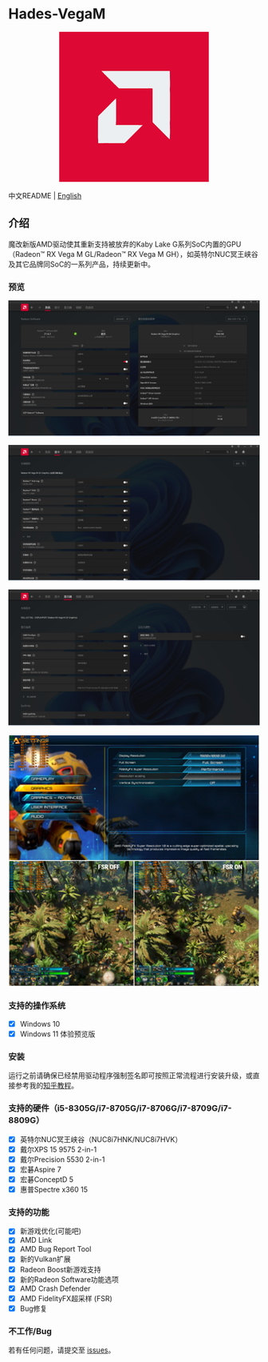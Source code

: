 # Hades-VegaM

<p align="center">
    <img src="Screenshots/vegam.png"/>
</p>

中文README | [English](./README.md)

## 介绍

魔改新版AMD驱动使其重新支持被放弃的Kaby Lake G系列SoC内置的GPU（Radeon™ RX Vega M GL/Radeon™ RX Vega M GH），如英特尔NUC冥王峡谷及其它品牌同SoC的一系列产品，持续更新中。

### 预览

![system](Screenshots/system_cn.png)

![graphics](Screenshots/graphics_cn.png)

![display](Screenshots/display_cn.png)

![fsr](Screenshots/fsr.png)

### 支持的操作系统

* [x] Windows 10
* [x] Windows 11 体验预览版

### 安装

运行之前请确保已经禁用驱动程序强制签名即可按照正常流程进行安装升级，或直接参考我的[知乎教程](https://zhuanlan.zhihu.com/p/333841073)。

### 支持的硬件（i5-8305G/i7-8705G/i7-8706G/i7-8709G/i7-8809G）

* [x] 英特尔NUC冥王峡谷（NUC8i7HNK/NUC8i7HVK）
* [x] 戴尔XPS 15 9575 2-in-1
* [x] 戴尔Precision 5530 2-in-1
* [x] 宏碁Aspire 7
* [x] 宏碁ConceptD 5
* [x] 惠普Spectre x360 15

### 支持的功能

* [x] 新游戏优化(可能吧)
* [x] AMD Link
* [x] AMD Bug Report Tool
* [x] 新的Vulkan扩展
* [x] Radeon Boost新游戏支持
* [x] 新的Radeon Software功能选项
* [x] AMD Crash Defender
* [x] AMD FidelityFX超采样 (FSR)
* [x] Bug修复

### 不工作/Bug

若有任何问题，请提交至 [issues](https://github.com/leogcry22/Hades-VegaM/issues)。
